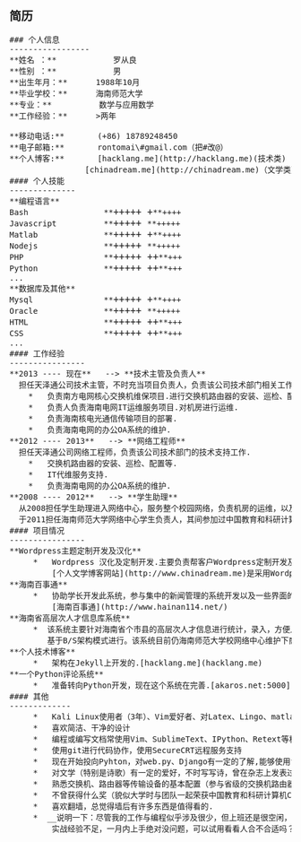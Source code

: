 ## 简历 
<pre>
### 个人信息
-----------------
**姓名 ：** 			罗从良
**性别 ：**			男
**出生年月：**      1988年10月
**毕业学校：**      海南师范大学
**专业：**          数学与应用数学
**工作经验：**      >两年
	
**移动电话:**       (+86) 18789248450
**电子邮箱:**       rontomai\#gmail.com（把#改@）
**个人博客:**       [hacklang.me](http://hacklang.me)(技术类) 
                [chinadream.me](http://chinadream.me)（文学类）
#### 个人技能
--------------
**编程语言**
Bash				**<big>+++++ +</big>**++++ 
Javascript			**<big>+++++ </big>**+++++ 
Matlab				**<big>+++++ +</big>**++++
Nodejs				**<big>+++++ </big>**+++++
PHP					**<big>+++++ ++</big>**+++ 
Python				**<big>+++++ ++</big>**+++
...
**数据库及其他**
Mysql				**<big>+++++ +</big>**++++ 
Oracle				**<big>+++++ </big>**+++++ 
HTML				**<big>+++++ ++</big>**+++
CSS					**<big>+++++ ++</big>**+++
...
#### 工作经验
----------------
**2013 ---- 现在**   --> **技术主管及负责人**     
  担任天泽通公司技术主管，不时充当项目负责人，负责该公司技术部门相关工作.
    *   负责南方电网核心交换机维保项目.进行交换机路由器的安装、巡检、配置等.
    *   负责人负责海南电网IT运维服务项目.对机房进行运维.
    *   负责海南核电光通信传输项目的部署.
    *   负责海南电网的办公OA系统的维护.
**2012 ---- 2013**   --> **网络工程师**     
  担任天泽通公司网络工程师，负责该公司技术部门的技术支持工作.
    *   交换机路由器的安装、巡检、配置等.
    *   IT代维服务支持.
    *   负责海南电网的办公OA系统的维护.
**2008 ---- 2012**   --> **学生助理**     
  从2008担任学生助理进入网络中心，服务整个校园网络，负责机房的运维，以及学校网站的维护等.
  于2011担任海南师范大学网络中心学生负责人，其间参加过中国教育和科研计算机CRENET研讨会.
#### 项目情况
----------------
**Wordpress主题定制开发及汉化**
     *   Wordpress 汉化及定制开发.主要负责帮客户Wordpress定制开发及汉化,同时兼做网站.一般采用php进行.
         [个人文学博客网站](http://www.chinadream.me)是采用Wordpress的.[崇良](http://www.inidea.info)
**海南百事通**
     *   协助学长开发此系统，参与集中的新闻管理的系统开发以及一些界面的开发工作，采用PHP进行.
         [海南百事通](http://www.hainan114.net/)
**海南省高层次人才信息库系统**
     *  该系统主要针对海南省个市县的高层次人才信息进行统计，录入，方便人员查询。采用PHP编写的。
        基于B/S架构模式进行。该系统目前仍海南师范大学校网络中心维护下商用。
**个人技术博客**
     *   架构在Jekyll上开发的.[hacklang.me](hacklang.me)
**一个Python评论系统**
     *   准备转向Python开发，现在这个系统在完善.[akaros.net:5000](http://www.akaros.net:5000)           
#### 其他
-------------
     *   Kali Linux使用者（3年）、Vim爱好者、对Latex、Lingo、matlab等比较喜欢，准备着Latex编书
     *   喜欢简洁、干净的设计
     *   编程或编写文档常使用Vim、SublimeText、IPython、Retext等程序
     *   使用git进行代码协作，使用SecureCRT远程服务支持
     *   现在开始投向Pyhton，对web.py、Django有一定的了解,能够使用flask进行基本的网站开发.
     *   对文学（特别是诗歌）有一定的爱好，不时写写诗，曾在杂志上发表过诗篇
     *   熟悉交换机、路由器等传输设备的基本配置（参与省级的交换机路由器部署），服务过机房IT运维
     *   不曾获得什么奖（貌似大学时与团队一起荣获中国教育和科研计算机CRENET管理委员会“突出贡献奖”）
     *   喜欢翻墙，总觉得墙后有许多东西是值得看的.
     *  __说明一下：尽管我的工作与编程似乎涉及很少，但上班还是很空闲，常用来学习编程，可能
         实战经验不足，一月内上手绝对没问题，可以试用看看人合不合适吗？__（越发喜欢编程了）
